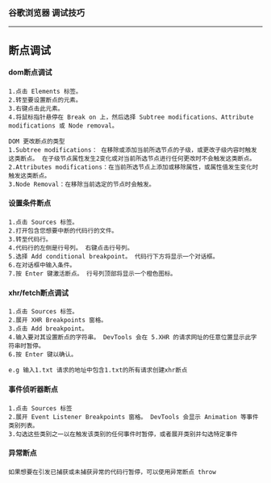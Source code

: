 ### 谷歌浏览器 调试技巧

----
## 断点调试

#### dom断点调试
    1.点击 Elements 标签。
    2.转至要设置断点的元素。
    3.右键点击此元素。
    4.将鼠标指针悬停在 Break on 上，然后选择 Subtree modifications、Attribute modifications 或 Node removal。
    
    DOM 更改断点的类型
    1.Subtree modifications： 在移除或添加当前所选节点的子级，或更改子级内容时触发这类断点。 在子级节点属性发生2变化或对当前所选节点进行任何更改时不会触发这类断点。
    2.Attributes modifications：在当前所选节点上添加或移除属性，或属性值发生变化时触发这类断点。
    3.Node Removal：在移除当前选定的节点时会触发。

#### 设置条件断点
    1.点击 Sources 标签。
    2.打开包含您想要中断的代码行的文件。
    3.转至代码行。
    4.代码行的左侧是行号列。 右键点击行号列。
    5.选择 Add conditional breakpoint。 代码行下方将显示一个对话框。
    6.在对话框中输入条件。
    7.按 Enter 键激活断点。 行号列顶部将显示一个橙色图标。

#### xhr/fetch断点调试
    1.点击 Sources 标签。
    2.展开 XHR Breakpoints 窗格。
    3.点击 Add breakpoint。
    4.输入要对其设置断点的字符串。 DevTools 会在 5.XHR 的请求网址的任意位置显示此字符串时暂停。
    6.按 Enter 键以确认。
    
    e.g 输入1.txt 请求的地址中包含1.txt的所有请求创建xhr断点

#### 事件侦听器断点
    1.点击 Sources 标签
    2.展开 Event Listener Breakpoints 窗格。 DevTools 会显示 Animation 等事件类别列表。
    3.勾选这些类别之一以在触发该类别的任何事件时暂停，或者展开类别并勾选特定事件

#### 异常断点
    如果想要在引发已捕获或未捕获异常的代码行暂停，可以使用异常断点 throw